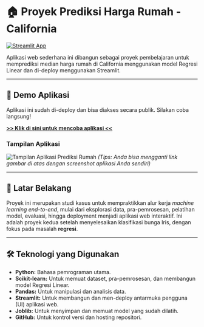 # 🏠 Proyek Prediksi Harga Rumah - California

[![Streamlit App](https://static.streamlit.io/badges/streamlit_badge_black_white.svg)](https://prediksi-harga-rumah-app-fbvgk6uovqdhpafdbjehgf.streamlit.app/)

Aplikasi web sederhana ini dibangun sebagai proyek pembelajaran untuk memprediksi median harga rumah di California menggunakan model Regresi Linear dan di-deploy menggunakan Streamlit.

---

## 🚀 Demo Aplikasi

Aplikasi ini sudah di-deploy dan bisa diakses secara publik. Silakan coba langsung!

**[>> Klik di sini untuk mencoba aplikasi <<](https://prediksi-harga-rumah-app-fbvgk6uovqdhpafdbjehgf.streamlit.app/)**

### Tampilan Aplikasi

![Tampilan Aplikasi Prediksi Rumah](https://i.imgur.com/8aZf8dX.png)
_(Tips: Anda bisa mengganti link gambar di atas dengan screenshot aplikasi Anda sendiri)_

---

## 📖 Latar Belakang

Proyek ini merupakan studi kasus untuk mempraktikkan alur kerja _machine learning end-to-end_, mulai dari eksplorasi data, pra-pemrosesan, pelatihan model, evaluasi, hingga deployment menjadi aplikasi web interaktif. Ini adalah proyek kedua setelah menyelesaikan klasifikasi bunga Iris, dengan fokus pada masalah **regresi**.

---

## 🛠️ Teknologi yang Digunakan

- **Python:** Bahasa pemrograman utama.
- **Scikit-learn:** Untuk memuat dataset, pra-pemrosesan, dan membangun model Regresi Linear.
- **Pandas:** Untuk manipulasi dan analisis data.
- **Streamlit:** Untuk membangun dan men-deploy antarmuka pengguna (UI) aplikasi web.
- **Joblib:** Untuk menyimpan dan memuat model yang sudah dilatih.
- **GitHub:** Untuk kontrol versi dan hosting repositori.
